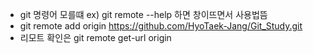 - git 명령어 모를떄 ex) git remote --help 하면 창이뜨면서 사용법뜸
- git remote add origin https://github.com/HyoTaek-Jang/Git_Study.git
- 리모트 확인은 git remote get-url origin